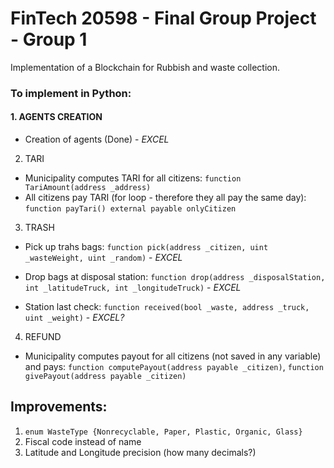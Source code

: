 # FinTech 20598 - Final Group Project - Group 1
Implementation of a Blockchain for Rubbish and waste collection. 


### To implement in Python: 
#### 1. AGENTS CREATION 
  - Creation of agents (Done) - *EXCEL* 

2. TARI 
  - Municipality computes TARI for all citizens: `function TariAmount(address _address)`
  - All citizens pay TARI (for loop - therefore they all pay the same day): `function payTari() external payable onlyCitizen`

3. TRASH 
  - Pick up trahs bags: `function pick(address _citizen, uint _wasteWeight, uint _random)` - *EXCEL*
  - Drop bags at disposal station: `function drop(address _disposalStation, int _latitudeTruck, int _longitudeTruck)` - *EXCEL*

  - Station last check: `function received(bool _waste, address _truck, uint _weight)` - *EXCEL?*

4. REFUND
  - Municipality computes payout for all citizens (not saved in any variable) and pays: `function computePayout(address payable _citizen)`, `function givePayout(address payable _citizen)`


## Improvements: 
1. `enum WasteType {Nonrecyclable, Paper, Plastic, Organic, Glass}`
2. Fiscal code instead of name 
3. Latitude and Longitude precision (how many decimals?) 

